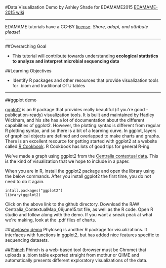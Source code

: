 #Data Visualization Demo
by Ashley Shade for EDAMAME2015
[EDAMAME-2015 wiki](https://github.com/edamame-course/2015-tutorials/wiki)

***
EDAMAME tutorials have a CC-BY [license](https://github.com/edamame-course/2015-tutorials/blob/master/LICENSE.md). _Share, adapt, and attribute please!_
***

##Overarching Goal  
* This tutorial will contribute towards understanding **ecological statistics to analyze and interpret microbial sequencing data**

##Learning Objectives
* Identify R packages and other resources that provide visualization tools for .biom and traditional OTU tables

***

##ggplot demo

[ggplot2](http://ggplot2.org/) is an R package that provides really beautiful (if you're good - publication-ready) visualization tools.  It is built and maintained by Hadley Wickham, and his site has a lot of documentation about the different capabilities of ggplot2.  However, the plotting syntax is different from regular R plotting syntax, and so there is a bit of a learning curve. In ggplot, layers of graphical objects are defined and overlapped to make charts and graphs.  There is an excellent resource for getting started with ggplot2 at a website called [R Cookbook](http://www.cookbook-r.com/Graphs/index.html).  R Cookbook has lots of good tips for general R-ing.

We've made a graph using ggplot2 from the [Centralia contextual data](https://github.com/ShadeLab/Centralia_16S_analysis/tree/master/Data/ContextualData).  This is the kind of visualization that we hope to include in a paper.

When you are in R, install the ggplot2 package and open the library using the below commands.  After you install ggplot2 the first time, you do not need to do it again.

```
intall.packages("ggplot2")
library(ggplot2)
``` 

Click on the above link to the github directory.  Download the RAW Centralia_ContextualMap_09june15.txt file, as well as the R code.  Open R studio and follow along with the demo.  If you want a sneak peak at what we're making, look at the .pdf files of charts.

##[phyloseq demo](https://github.com/raleva/Edamame_phyloseq)
Phyloseq is another R package for visualizations.  It interfaces with functions in ggplot2, but has added nice features specific to sequencing datasets.

##[Phinch](http://www.phinch.org/)
Phinch is a web-based tool (browser must be Chrome) that uploads a .biom table exported straight from mothur or QIIME and automatically presents different exploratory visualizations of the data.

